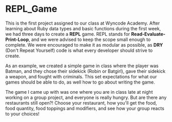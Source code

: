 # REPL_Game
This is the first project assigned to our class at Wyncode Academy. After learning about Ruby data types and basic functions during the first week, we had three days to create a __REPL__ game. REPL stands for __Read-Evaluate-Print-Loop__, and we were advised to keep the scope small enough to complete. We were encouraged to make it as modular as possible, as __DRY__ (Don't Repeat Yourself) code is what every developer should strive to create.

As an example, we created a simple game in class where the player was Batman, and they chose their sidekick (Robin or Batgirl), gave their sidekick a weapon, and fought with criminals. This set expectations for what our games should be able to do, as well how to go about writing the game.

The game I came up with was one where you are in class late at night working on a group project, and everyone is really hungry. But are there any restaurants still open?! Choose your restaurant, how you'll get the food, food quantity, food toppings and modifiers, and see how your group reacts to your choices!
